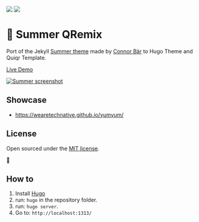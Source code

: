 <a href="https://quiqr.org/?repo=https://github.com/mipmip/summer-qremix"><img src="https://quiqr.org/button.svg" /></a>
<a href="https://github.com/quiqr/quiqr-community-templates"><img src="https://quiqr.org/quir-community-templates-badge.svg" /></a>

# 🍦 Summer QRemix

Port of the Jekyll [Summer theme](https://github.com/connor-baer/summer) made by [Connor Bär](https://connorbaer.com) to Hugo Theme and Quiqr Template.

[Live Demo](https://mipmip.github.io/summer-qremix/)

[![Summer screenshot](https://github.com/connor-baer/summer/blob/gh-pages/_images/screenshot.jpg)](https://connor-baer.github.io/summer)

## Showcase

- https://wearetechnative.github.io/yumyum/

## License

Open sourced under the [MIT license](LICENSE.md).

💛

## How to
1. Install [Hugo](https://gohugo.io/installation/)
2. run: `hugo` in the repository folder.
3. run: `hugo server`.
4. Go to: `http://localhost:1313/`